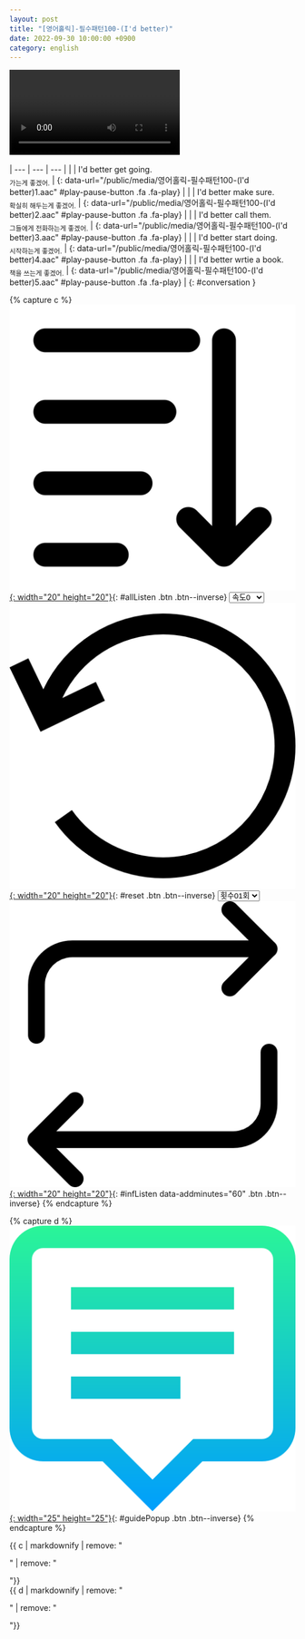 ```yaml
---
layout: post
title: "[영어홀릭]-필수패턴100-(I'd better)"
date: 2022-09-30 10:00:00 +0900
category: english
---
```


<div class="video-container">
    <video id="player" class="video-js vjs-default-skin vjs-big-play-centered" data-json="/public/json/영어홀릭-필수패턴100-(I'd better).json"></video>
</div>

| --- | --- | --- |
| | I'd better get going.<br /><sub>가는게 좋겠어.</sub> | [](#){: data-url="/public/media/영어홀릭-필수패턴100-(I'd better)1.aac" #play-pause-button .fa .fa-play} |
| | I'd better make sure.<br /><sub>확실히 해두는게 좋겠어.</sub> | [](#){: data-url="/public/media/영어홀릭-필수패턴100-(I'd better)2.aac" #play-pause-button .fa .fa-play} |
| | I'd better call them.<br /><sub>그들에게 전화하는게 좋겠어.</sub> | [](#){: data-url="/public/media/영어홀릭-필수패턴100-(I'd better)3.aac" #play-pause-button .fa .fa-play} |
| | I'd better start doing.<br /><sub>시작하는게 좋겠어.</sub> | [](#){: data-url="/public/media/영어홀릭-필수패턴100-(I'd better)4.aac" #play-pause-button .fa .fa-play} |
| | I'd better wrtie a book.<br /><sub>책을 쓰는게 좋겠어.</sub> | [](#){: data-url="/public/media/영어홀릭-필수패턴100-(I'd better)5.aac" #play-pause-button .fa .fa-play} |
{: #conversation }

{% capture c %}
  [![](/public/icon/sorting-order-button.png){: width="20" height="20"}](#){: #allListen .btn .btn--inverse}
  <select id="playbackspeed">
    <option value="2.0">속도+2</option>
    <option value="1.5">속도+1</option>
    <option value="1.0" selected>속도0</option>
    <option value="0.75">속도-1</option>
    <option value="0.5">속도-2</option>
  </select>
  [![](/public/icon/reset-button.png){: width="20" height="20"}](#){: #reset .btn .btn--inverse}
  <select id="ringsToPlay">
    <option value="1">횟수01회</option>
    <option value="2">횟수02회</option>
    <option value="3">횟수03회</option>
    <option value="4">횟수04회</option>
    <option value="5">횟수05회</option>
    <option value="7">횟수07회</option>
    <option value="10">횟수10회</option>
  </select>
  [![](/public/icon/repeat-button.png){: width="20" height="20"}](#){: #infListen data-addminutes="60" .btn .btn--inverse}
{% endcapture %}

{% capture d %}
[![](/public/icon/open-popup-button.png){: width="25" height="25"}](#){: #guidePopup .btn .btn--inverse}
{% endcapture %}

<div class="bottom-bar">
  <div class="bottom-bar1"></div>
  <div class="bottom-bar2">{{ c | markdownify | remove: "<p>" | remove: "</p>"}}</div>
  <div class="bottom-bar3">{{ d | markdownify | remove: "<p>" | remove: "</p>"}}</div>
</div>